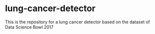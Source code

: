 # lung-cancer-detector
This is the repository for a lung cancer detector based on the dataset of Data Science Bowl 2017
